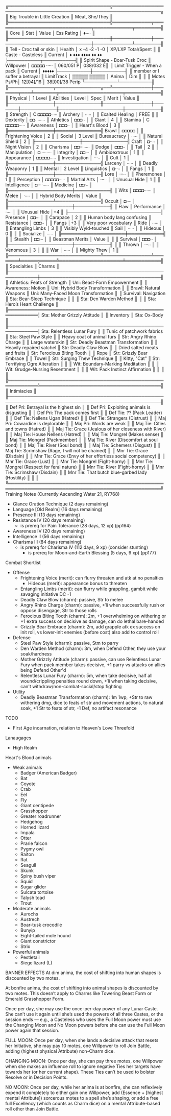╔════════════════════════════════╦═════════════════════════════════════════════════════════════════╗
║ Big Trouble in Little Creation ║ Meat, She/They                                                  ║
╠════════════════════════════════╬════════════╤══════════════════════════════╤════════════╤════════╣
║ Core                           ║ Stat       │ Value                        │ Ess Rating │ ♦∙∙∙∙  ║
╟────────────────────────────────╫────────────┼──────────────────────────────┼────────────┴────────╢
║ Tell - Croc tail or skin       ║ Health     │ x  -4   -2 -1 -0             │ XP/LXP Total/Spent  ║
║ Caste - Casteless              ║   Current  │ ♦ ♦♦♦ ♦♦♦♦ ♦♦ ♦♦             ├──────────┬──────────╢
║ Spirit Shape - Boar-Tusk Croc  ║ Willpower  │ ◘◘◘◘◘ ·····                  │ 060/051 P│ 038/032 E║
║ Limit Trigger - When a pack    ║   Current  │ ♦♦♦♦♦                        ├──────────┼──────────╢
║  member or I suffer a betrayal ║ LimitTrack │ ▒▒▒▒▒ ▒▒▒▒▒                  │ Anima    │ Dim      ║
║                                ║ Motes Ps/Ph│ 12[04]/16 │ 38[00]/38 Perip  └──────────┴──────────╢
╠══════════════╤══════════════╦══╩════════════╪═══════╤═══╧═══════╦════════════════════╤═══════════╣
║ Physical     │ 1 Level      ║ Abilities     │ Level │ Spec      ║ Merit              │ Value     ║
╟──────────────┼──────────────╫───────────────┼───────┼───────────╫────────────────────┼───────────╢
║ Strength     │ C ◘◘◘◘◘∙∙∙∙∙ ║ Archery       │ ∙∙∙∙∙ │           ║ Exalted Healing    │ FREE      ║
║ Dexterity    │   ◘◘∙∙∙∙∙∙∙∙ ║ Athletics     │ ◘◘◘∙∙ │           ║ Giant              │ 4         ║
║ Stamina      │ C ◘◘◘◘◘∙∙∙∙∙ ║ Awareness     │ ◘◘◘∙∙ │           ║ Heart's Blood      │ 3         ║
╠══════════════╪══════════════╣ Brawl         │ ◘◘◘◘◘ │           ║ Frightening Voice  │ 2         ║
║ Social       │ 3 Level      ║ Bureaucracy   │ ···∙∙ │           ║ Natural Shield     │ 2         ║
╟──────────────┼──────────────╢ Craft         │ ◘··∙∙ │           ║ Night Vision       │ 2         ║
║ Charisma     │   ◘◘···∙∙∙∙∙ ║ Dodge         │ ◘◘◘∙∙ │           ║ Tail               │ 2         ║
║ Manipulation │   ◘∙∙∙∙∙∙∙∙∙ ║ Integrity     │ ◘◘·∙∙ │           ║ Ambidextrous       │ 1         ║
║ Appearance   │   ◘◘◘◘◘∙∙∙∙∙ ║ Investigation │ ···∙∙ │           ║ Cult               │ 1         ║
╠══════════════╪══════════════╣ Larceny       │ ∙∙∙∙∙ │           ║ Deadly Weaponry    │ 1         ║
║ Mental       │ 2 Level      ║ Linguistics   │ ◘··∙∙ │           ║ Fangs              │ 1         ║
╟──────────────┼──────────────╢ Lore          │ ···∙∙ │           ║ Pheremones         │ 1         ║
║ Perception   │   ◘◘◘◘◘∙∙∙∙∙ ║ Martial Arts  │ ···∙∙ │           ║ Unusual Hide       │ 1         ║
║ Intelligence │   ◘····∙∙∙∙∙ ║ Medicine      │ ◘◘·∙∙ │           ╠════════════════════╪═══════════╣
║ Wits         │   ◘◘◘◘·∙∙∙∙∙ ║ Melee         │ ·∙∙∙∙ │           ║ Hybrid Body Merits │ Value     ║
╠══════════════╧══════════════╣ Occult        │ ◘∙∙∙∙ │           ╟────────────────────┼───────────╢
║ Flaw                        ║ Performance   │ ·∙∙∙∙ │           ║ Unusual Hide       │+4         ║
╟─────────────────────────────╢ Presence      │ ◘◘∙∙∙ │           ║ Carapace           │ 2         ║
║ Human body lang confusing   ║ Resistance    │ ◘◘◘∙∙ │           ║ Fangs              │+3         ║
║ Very poor vocabulary        ║ Ride          │ ∙∙∙∙∙ │           ║ Entangling Limbs   │ 3         ║
║ Visibly Wyld-touched        ║ Sail          │ ∙∙∙∙∙ │           ║ Hideous            │ 0         ║
║                             ║ Socialize     │ ∙∙∙∙∙ │           ╠════════════════════╪═══════════╣
║                             ║ Stealth       │ ◘◘·∙∙ │           ║ Beastman Merits    │ Value     ║
║                             ║ Survival      │ ◘◘◘∙∙ │           ╟────────────────────┼───────────╢
║                             ║ Thrown        │ ···∙∙ │           ║ Venomous           │ 3         ║
║                             ║ War           │ ∙∙∙∙∙ │           ║ Mighty Thew        │ 1         ║
╠═════════════════════════════╩═══════════════╧═══════╧═════╦═════╩════════════════════╧═══════════╣
║ Specialties                                               ║ Charms                               ║
╟───────────────────────────────────────────────────────────╫──────────────────────────────────────╢
║ Athletics: Feats of Strength                              ║ Uni: Beast-Form Empowerment          ║
║ Awareness: Motion                                         ║ Uni: Hybrid Body Transformation      ║
║ Brawl: Natural Weapons                                    ║ Uni: Many-Faced Moon Transformation  ║
║ Survival: Navigation                                      ║ Sta: Bear-Sleep Technique            ║
║                                                           ║ Sta: Den Warden Method               ║
║                                                           ║ Sta: Hero’s Heart Challenge          ║
╠═══════════════════════════════════════════════════════════╣ Sta: Mother Grizzly Attitude         ║
║ Inventory                                                 ║ Sta: Ox-Body                         ║
╟───────────────────────────────────────────────────────────╢ Sta: Relentless Lunar Fury           ║
║ Tunic of patchwork fabrics                                ║ Sta: Steel Paw Style                 ║
║ Heavy coat of animal furs                                 ║ Str: Angry Rhino Charge              ║
║ Large waterskin                                           ║ Str: Deadly Beastman Transformation  ║
║ Heavily repaired satchel                                  ║ Str: Deadly Claw Blow                ║
║ Dried salted meats and fruits                             ║ Str: Ferocious Biting Tooth          ║
║ Rope                                                      ║ Str: Grizzly Bear Embrace            ║
║ Towel                                                     ║ Str: Surging Thew Technique          ║
║ Kitty, "Cat"                                              ║ Str: Terrifying Ogre Alteration      ║
║                                                           ║ Wit: Boundary-Marking Meditation     ║
║                                                           ║ Wit: Grudge-Nursing Resentment       ║
║                                                           ║ Wit: Pack Instinct Affirmation       ║
║                                                           ║                                      ║
╠═══════════════════════════════════════════════════════════╩══════════════════════════════════════╣
║ Intimiacies                                                                                      ║
╟──────────────────────────────────────────────────────────────────────────────────────────────────╢
║ Def Pri: Betrayal is the highest sin                                                             ║
║ Def Pri: Exploiting animals is disgusting                                                        ║
║ Def Pri: The pack comes first                                                                    ║
║ Def Tie: ?? (Pack Leader)                                                                        ║
║ Def Tie: Nellens Ugan (Hatred)                                                                   ║
║ Def Tie: Strangers (Distrust)                                                                    ║
║ Maj Pri: Cowardice is deplorable                                                                 ║
║ Maj Pri: Words are weak                                                                          ║
║ Maj Tie: Cities and towns (Hatred)                                                               ║
║ Maj Tie: Grace (Jealous of her closeness with River)                                             ║
║ Maj Tie: House Nellens (Hatred)                                                                  ║
║ Maj Tie: Mongrel (Makes sense)                                                                   ║
║ Maj Tie: Mongrel (Packmember)                                                                    ║
║ Maj Tie: River (Discomfort at soul bond)                                                         ║
║ Maj Tie: River (Soul bond)                                                                       ║
║ Maj Tie: Schemers (Disgust)                                                                      ║
║ Maj Tie: Scrimshaw (Rage, I will not be chained)                                                 ║
║ Mnr Tie: Grace (Disdain)                                                                         ║
║ Mnr Tie: Grace (Envy of her effortless social competency)                                        ║
║ Mnr Tie: Grace (Lust)                                                                            ║
║ Mnr Tie: Mongrel (Fight-horny)                                                                   ║
║ Mnr Tie: Mongrel (Respect for feral nature)                                                      ║
║ Mnr Tie: River (Fight-horny)                                                                     ║
║ Mnr Tie: Scrimshaw (Disdain)                                                                     ║
║ Mnr Tie: That butch blue-garbed lady (Hostility)                                                 ║
║                                                                                                  ║
╚══════════════════════════════════════════════════════════════════════════════════════════════════╝
Training Notes (Currently Ascending Water 21, RY768)
- Glance Oration Technique (2 days remaining)
- Language [Old Realm] (16 days remaining)
- Presence III (13 days remaining)
- Resistance IV (20 days remaining)
    - is prereq for Pain Tolerance (28 days, 12 xp) (pp164)
- Awareness IV (20 days remaining)
- Intelligence II (56 days remaining)
- Charisma III (84 days remaining)
    - is prereq for Charisma IV (112 days, 9 xp) (consider stunting)
        - is prereq for Moon-and-Earth Blessing (5 days, 9 xp) (pp177)

Combat Shortlist
- Offense
    - Frightening Voice (merit): can flurry threaten and atk at no penalties
        - Hideous (merit): appearance bonus to threaten
    - Entangling Limbs (merit): can flurry while grappling, gambit while savaging initiative DC -1
    - Deadly Claw Blow (charm): passive, Str to melee
    - Angry Rhino Charge (charm): passive, +1i when successfully rush or oppose disengage, Str to those rolls
    - Ferocious Biting Tooth (charm): 2m, +1 overwhelming on withering or +1 extra success on decisive as damage, can do lethal bare-handed
    - Grizzly Bear Embrace (charm): 2m, add grapple atk ex success on init roll, vs lower-init enemies (before cost) also add to control roll
- Defense
    - Steel Paw Style (charm): passive, Stm to parry
    - Den Warden Method (charm): 3m, when Defend Other, they use your soak/hardness
    - Mother Grizzly Attitude (charm): passive, can use Relentless Lunar Fury when pack member takes decisive, +1 parry vs attacks on allies being Defend Other'd
    - Relentless Lunar Fury (charm): 5m, when take decisive, half all wound/crippling penalties round down, +1i when taking decisive, can't withdraw/non-combat-social/stop fighting
- Utility
    - Deadly Beastman Transformation (charm): 1m 1wp, +Str to raw withering dmg, dice to feats of str and movement actions, to natural soak, +1 Str to feats of str, -1 Def, no artifact resonance

TODO
- First Age incarnation, relation to Heaven's Love Threefold

Lanaugages
- High Realm

Heart's Blood animals
- Weak animals
    - Badger (American Badger)
    - Bat
    - Coyote
    - Crab
    - Eel
    - Fly
    - Giant centipede
    - Grasshopper
    - Greater roadrunner
    - Hedgehog
    - Horned lizard
    - Impala
    - Otter
    - Prarie falcon
    - Pygmy owl
    - Raiton
    - Rat
    - Seagull
    - Skunk
    - Spiny bush viper
    - Squid
    - Sugar glider
    - Sulcata tortoise
    - Talysh toad
    - Trout 
- Moderate animals
    - Aurochs
    - Austrech
    - Boar-tusk crocodile
    - Bunyip
    - Eight-tailed mole hound
    - Giant constrictor
    - Strix
- Powerful animals
    - Pestletail
    - Siege lizard (L)

BANNER EFFECTS
At dim anima, the cost of shifting into human shapes is discounted by two motes.

At bonfire anima, the cost of shifting into animal shapes is discounted by two motes. This doesn’t apply to Charms like Towering Beast Form or Emerald Grasshopper Form.

Once per day, she may use the once-per-day power of any Lunar Caste. She can’t use it again until she’s used the powers of all three Castes, or the session ends — e.g., a Casteless who uses the Full Moon power must use the Changing Moon and No Moon powers before she can use the Full Moon power again that session.

FULL MOON: Once per day, when she lands a decisive attack that resets her Initiative, she may pay 10 motes, one Willpower to roll Join Battle, adding (highest physical Attribute) non-Charm dice.

CHANGING MOON: Once per day, she can pay three motes, one Willpower when she makes an influence roll to ignore negative Ties her targets have towards her (or her current shape). These Ties can’t be used to bolster Resolve or in Decision Points.

NO MOON: Once per day, while her anima is at bonfire, she can reflexively expend it completely to either gain one Willpower, add (Essence + [highest mental Attribute]) sorcerous motes to a spell she’s shaping, or add a free full Excellency (which counts as Charm dice) on a mental Attribute-based roll other than Join Battle.
